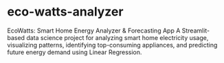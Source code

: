 # eco-watts-analyzer
EcoWatts: Smart Home Energy Analyzer &amp; Forecasting App A Streamlit-based data science project for analyzing smart home electricity usage, visualizing patterns, identifying top-consuming appliances, and predicting future energy demand using Linear Regression.
